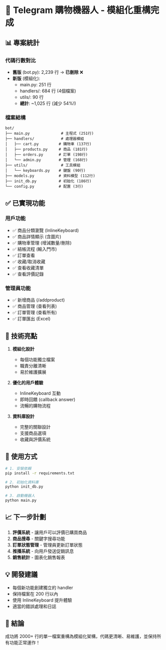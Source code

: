 # 🎉 Telegram 購物機器人 - 模組化重構完成

## 📊 專案統計

### 代碼行數對比
- **舊版** (bot.py): 2,239 行 → **已刪除** ❌
- **新版** (模組化): 
  - main.py: 251 行
  - handlers/: 684 行 (4個檔案)
  - utils/: 90 行
  - **總計**: ~1,025 行 (減少 54%!)

### 檔案結構
```
bot/
├── main.py              # 主程式 (251行)
├── handlers/            # 處理器模組
│   ├── cart.py         # 購物車 (137行)
│   ├── products.py     # 商品 (181行)
│   ├── orders.py       # 訂單 (198行)
│   └── admin.py        # 管理 (168行)
├── utils/               # 工具模組
│   └── keyboards.py    # 鍵盤 (90行)
├── models.py           # 資料模型 (112行)
├── init_db.py          # 初始化 (186行)
└── config.py           # 配置 (3行)
```

## ✅ 已實現功能

### 用戶功能
- ✅ 商品分類瀏覽 (InlineKeyboard)
- ✅ 商品詳情顯示 (含圖片)
- ✅ 購物車管理 (增減數量/刪除)
- ✅ 結帳流程 (輸入門市)
- ✅ 訂單查看
- ✅ 收藏/取消收藏
- ✅ 查看收藏清單
- ✅ 查看評價記錄

### 管理員功能
- ✅ 新增商品 (/addproduct)
- ✅ 商品管理 (查看列表)
- ✅ 訂單管理 (查看所有)
- ✅ 訂單匯出 (Excel)

## 🔧 技術亮點

1. **模組化設計**
   - 每個功能獨立檔案
   - 職責分離清晰
   - 易於維護擴展

2. **優化的用戶體驗**
   - InlineKeyboard 互動
   - 即時回饋 (callback answer)
   - 流暢的購物流程

3. **資料庫設計**
   - 完整的關聯設計
   - 支援商品選項
   - 收藏與評價系統

## 🚀 使用方式

```bash
# 1. 安裝依賴
pip install -r requirements.txt

# 2. 初始化資料庫
python init_db.py

# 3. 啟動機器人
python main.py
```

## 📈 下一步計劃

1. **評價系統** - 讓用戶可以評價已購買商品
2. **商品搜尋** - 關鍵字搜尋功能
3. **訂單狀態管理** - 管理員更新訂單狀態
4. **推播系統** - 向用戶發送促銷訊息
5. **銷售統計** - 圖表化銷售報表

## 💡 開發建議

- 每個新功能創建獨立的 handler
- 保持檔案在 200 行以內
- 使用 InlineKeyboard 提升體驗
- 適當的錯誤處理和日誌

## 🎯 結論

成功將 2000+ 行的單一檔案重構為模組化架構，代碼更清晰、易維護，並保持所有功能正常運作！ 
